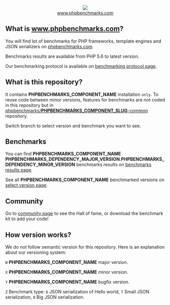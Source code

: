 <p align="center">
  <img src="http://www.phpbenchmarks.com/images/logo_github.png">
  <br>
  <a href="http://www.phpbenchmarks.com" target="_blank">www.phpbenchmarks.com</a>
</p>

## What is www.phpbenchmarks.com?

You will find lot of benchmarks for PHP frameworks, template engines and JSON serializers on [phpbenchmarks.com](http://www.phpbenchmarks.com).

Benchmarks results are available from PHP 5.6 to latest version.

Our benchmarking protocol is available on [benchmarking protocol page](http://www.phpbenchmarks.com/en/documentation/benchmarking-protocol).

## What is this repository?

It contains ____PHPBENCHMARKS_COMPONENT_NAME____ installation `only`.
To reuse code between minor versions, features for benchmarks are not coded in this repository
but in [phpbenchmarks/____PHPBENCHMARKS_COMPONENT_SLUG____-common](https://github.com/phpbenchmarks/____PHPBENCHMARKS_COMPONENT_SLUG____-common) repository.

Switch branch to select version and benchmark you want to see.

## Benchmarks

You can find ____PHPBENCHMARKS_COMPONENT_NAME____ ____PHPBENCHMARKS_DEPENDENCY_MAJOR_VERSION____.____PHPBENCHMARKS_DEPENDENCY_MINOR_VERSION____ benchmarks results on
[benchmarks results page](http://www.phpbenchmarks.com/en/benchmark/____PHPBENCHMARKS_COMPONENT_SLUG____/____PHPBENCHMARKS_DEPENDENCY_MAJOR_VERSION____.____PHPBENCHMARKS_DEPENDENCY_MINOR_VERSION____).

See all ____PHPBENCHMARKS_COMPONENT_NAME____ benchmarked versions on [select version page](http://www.phpbenchmarks.com/en/benchmark/____PHPBENCHMARKS_COMPONENT_SLUG____/version).

## Community

Go to [community page](http://www.phpbenchmarks.com/en/community) to see the Hall of fame, or download the benchmark kit to add your code!

## How version works?

We do not follow semantic version for this repository. Here is an explanation about our versioning system:

`W` ____PHPBENCHMARKS_COMPONENT_NAME____ major version.

`X` ____PHPBENCHMARKS_COMPONENT_NAME____ minor version.

`Y` ____PHPBENCHMARKS_COMPONENT_NAME____ bugfix version.

`Z` Benchmark type: `6` JSON serialization of Hello world, `7` Small JSON serialization, `8` Big JSON serialization.
